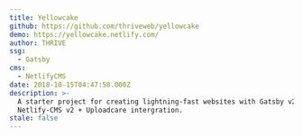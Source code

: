 ```yaml
---
title: Yellowcake
github: https://github.com/thriveweb/yellowcake
demo: https://yellowcake.netlify.com/
author: THRIVE
ssg:
  - Gatsby
cms:
  - NetlifyCMS
date: 2018-10-15T04:47:58.000Z
description: >-
  A starter project for creating lightning-fast websites with Gatsby v2 and
  Netlify-CMS v2 + Uploadcare intergration.
stale: false
---
```

